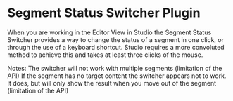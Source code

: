 # Segment Status Switcher Plugin


When you are working in the Editor View in Studio the Segment Status Switcher provides a way to change the status of a segment in one click, or through the use of a keyboard shortcut.
Studio requires a more convoluted method to achieve this and takes at least three clicks of the mouse.

Notes:
The switcher will not work with multiple segments (limitation of the API)
If the segment has no target content the switcher appears not to work. It does, but will only show the result when you move out of the segment (limitation of the API)


